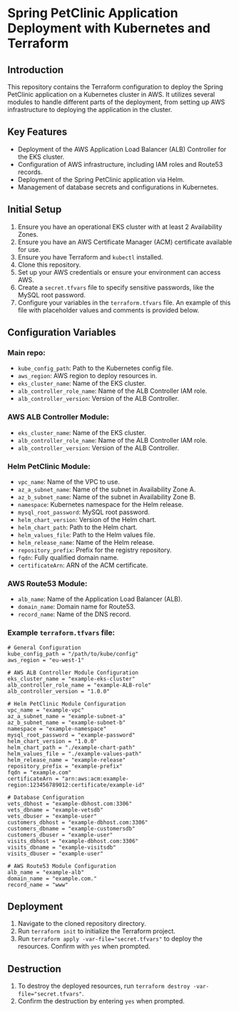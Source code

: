 # Spring PetClinic Application Deployment with Kubernetes and Terraform

## Introduction
This repository contains the Terraform configuration to deploy the Spring PetClinic application on a Kubernetes cluster in AWS. It utilizes several modules to handle different parts of the deployment, from setting up AWS infrastructure to deploying the application in the cluster.

## Key Features
- Deployment of the AWS Application Load Balancer (ALB) Controller for the EKS cluster.
- Configuration of AWS infrastructure, including IAM roles and Route53 records.
- Deployment of the Spring PetClinic application via Helm.
- Management of database secrets and configurations in Kubernetes.

## Initial Setup
1. Ensure you have an operational EKS cluster with at least 2 Availability Zones.
2. Ensure you have an AWS Certificate Manager (ACM) certificate available for use.
3. Ensure you have Terraform and `kubectl` installed.
4. Clone this repository.
5. Set up your AWS credentials or ensure your environment can access AWS.
6. Create a `secret.tfvars` file to specify sensitive passwords, like the MySQL root password.
7. Configure your variables in the `terraform.tfvars` file. An example of this file with placeholder values and comments is provided below.

## Configuration Variables

### Main repo:
- `kube_config_path`: Path to the Kubernetes config file.
- `aws_region`: AWS region to deploy resources in.
- `eks_cluster_name`: Name of the EKS cluster.
- `alb_controller_role_name`: Name of the ALB Controller IAM role.
- `alb_controller_version`: Version of the ALB Controller.

### AWS ALB Controller Module:
- `eks_cluster_name`: Name of the EKS cluster.
- `alb_controller_role_name`: Name of the ALB Controller IAM role.
- `alb_controller_version`: Version of the ALB Controller.

### Helm PetClinic Module:
- `vpc_name`: Name of the VPC to use.
- `az_a_subnet_name`: Name of the subnet in Availability Zone A.
- `az_b_subnet_name`: Name of the subnet in Availability Zone B.
- `namespace`: Kubernetes namespace for the Helm release.
- `mysql_root_password`: MySQL root password.
- `helm_chart_version`: Version of the Helm chart.
- `helm_chart_path`: Path to the Helm chart.
- `helm_values_file`: Path to the Helm values file.
- `helm_release_name`: Name of the Helm release.
- `repository_prefix`: Prefix for the registry repository.
- `fqdn`: Fully qualified domain name.
- `certificateArn`: ARN of the ACM certificate.

### AWS Route53 Module:
- `alb_name`: Name of the Application Load Balancer (ALB).
- `domain_name`: Domain name for Route53.
- `record_name`: Name of the DNS record.

### Example `terraform.tfvars` file:
```
# General Configuration
kube_config_path = "/path/to/kube/config"
aws_region = "eu-west-1"

# AWS ALB Controller Module Configuration
eks_cluster_name = "example-eks-cluster"
alb_controller_role_name = "example-ALB-role"
alb_controller_version = "1.0.0"

# Helm PetClinic Module Configuration
vpc_name = "example-vpc"
az_a_subnet_name = "example-subnet-a"
az_b_subnet_name = "example-subnet-b"
namespace = "example-namespace"
mysql_root_password = "example-password"
helm_chart_version = "1.0.0"
helm_chart_path = "./example-chart-path"
helm_values_file = "./example-values-path"
helm_release_name = "example-release"
repository_prefix = "example-prefix"
fqdn = "example.com"
certificateArn = "arn:aws:acm:example-region:123456789012:certificate/example-id"

# Database Configuration
vets_dbhost = "example-dbhost.com:3306"
vets_dbname = "example-vetsdb"
vets_dbuser = "example-user"
customers_dbhost = "example-dbhost.com:3306"
customers_dbname = "example-customersdb"
customers_dbuser = "example-user"
visits_dbhost = "example-dbhost.com:3306"
visits_dbname = "example-visitsdb"
visits_dbuser = "example-user"

# AWS Route53 Module Configuration
alb_name = "example-alb"
domain_name = "example.com."
record_name = "www"
```

## Deployment
1. Navigate to the cloned repository directory.
2. Run `terraform init` to initialize the Terraform project.
3. Run `terraform apply -var-file="secret.tfvars"` to deploy the resources. Confirm with `yes` when prompted.

## Destruction
1. To destroy the deployed resources, run `terraform destroy -var-file="secret.tfvars"`.
2. Confirm the destruction by entering `yes` when prompted.
